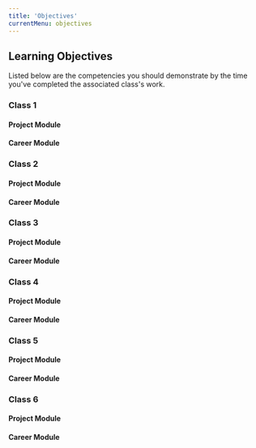 ```yaml
---
title: 'Objectives'
currentMenu: objectives
---
```


## Learning Objectives

Listed below are the competencies you should demonstrate by the time you've completed the associated class's work.

### Class 1

#### Project Module

#### Career Module

### Class 2

#### Project Module

#### Career Module

### Class 3

#### Project Module

#### Career Module

### Class 4

#### Project Module

#### Career Module

### Class 5

#### Project Module

#### Career Module

### Class 6

#### Project Module

#### Career Module